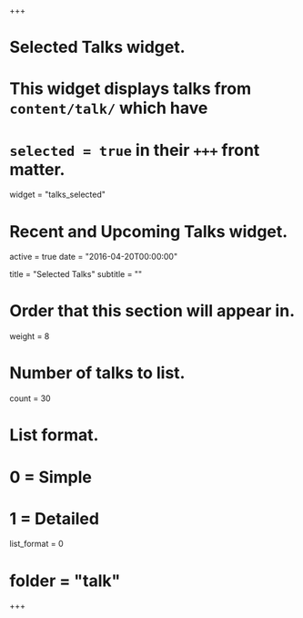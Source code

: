 +++
# Selected Talks widget.
# This widget displays talks from `content/talk/` which have
# `selected = true` in their `+++` front matter.
widget = "talks_selected"

# Recent and Upcoming Talks widget.
active = true
date = "2016-04-20T00:00:00"

title = "Selected Talks"
subtitle = ""

# Order that this section will appear in.
weight = 8

# Number of talks to list.
count = 30

# List format.
#   0 = Simple
#   1 = Detailed
list_format = 0

# folder = "talk"

+++

